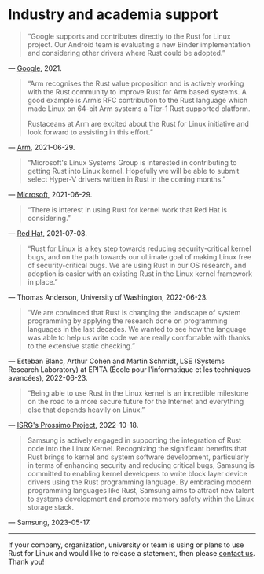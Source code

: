 # Industry and academia support

> “Google supports and contributes directly to the Rust for Linux project. Our Android team is evaluating a new Binder implementation and considering other drivers where Rust could be adopted.”

— [Google](https://lore.kernel.org/lkml/20210704202756.29107-1-ojeda@kernel.org/), 2021.


> “Arm recognises the Rust value proposition and is actively working with the Rust community to improve Rust for Arm based systems.
A good example is Arm’s RFC contribution to the Rust language which made Linux on 64-bit Arm systems a Tier-1 Rust supported platform.
>
> Rustaceans at Arm are excited about the Rust for Linux initiative and look forward to assisting in this effort.”

— [Arm](https://lore.kernel.org/lkml/20210704202756.29107-1-ojeda@kernel.org/), 2021-06-29.


> “Microsoft's Linux Systems Group is interested in contributing to getting Rust into Linux kernel. Hopefully we will be able to submit select Hyper-V drivers written in Rust in the coming months.”

— [Microsoft](https://lore.kernel.org/lkml/20210704202756.29107-1-ojeda@kernel.org/), 2021-06-29.


> “There is interest in using Rust for kernel work that Red Hat is considering.”

— [Red Hat](https://lore.kernel.org/lkml/20211206140313.5653-1-ojeda@kernel.org/), 2021-07-08.


> “Rust for Linux is a key step towards reducing security-critical kernel bugs, and on the path towards our ultimate goal of making Linux free of security-critical bugs. We are using Rust in our OS research, and adoption is easier with an existing Rust in the Linux kernel framework in place.”

— Thomas Anderson, University of Washington, 2022-06-23.


> “We are convinced that Rust is changing the landscape of system programming by applying the research done on programming languages in the last decades. We wanted to see how the language was able to help us write code we are really comfortable with thanks to the extensive static checking.”

— Esteban Blanc, Arthur Cohen and Martin Schmidt, LSE (Systems Research Laboratory) at EPITA (École pour l'informatique et les techniques avancées), 2022-06-23.


> “Being able to use Rust in the Linux kernel is an incredible milestone on the road to a more secure future for the Internet and everything else that depends heavily on Linux.”

— [ISRG's Prossimo Project](https://www.memorysafety.org/blog/rust-in-linux-just-the-beginning/), 2022-10-18.


> Samsung is actively engaged in supporting the integration of Rust code into the Linux Kernel. Recognizing the significant benefits that Rust brings to kernel and system software development, particularly in terms of enhancing security and reducing critical bugs, Samsung is committed to enabling kernel developers to write block layer device drivers using the Rust programming language. By embracing modern programming languages like Rust, Samsung aims to attract new talent to systems development and promote memory safety within the Linux storage stack.

— Samsung, 2023-05-17.

---

If your company, organization, university or team is using or plans to use Rust for Linux and would like to release a statement, then please [contact us](Contact.md). Thank you!
